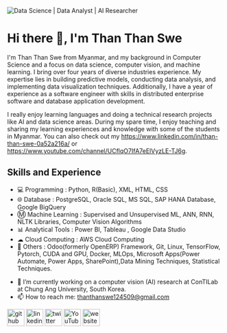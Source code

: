 ![Data Science | Data Analyst  | AI Researcher ](https://pbs.twimg.com/profile_banners/1719739583704010752/1701500243/1080x360)
# Hi there 👋, I'm Than Than Swe

I'm Than Than Swe from Myanmar, and my background in Computer Science and a focus on data science, computer vision, and machine learning. I bring over four years of diverse industries experience. My expertise lies in building predictive models, conducting data analysis, and implementing data visualization techniques. Additionally, I have a year of experience as a software engineer with skills in distributed enterprise software and database application development. 

I really enjoy learning languages and doing a technical research projects like AI and data science areas. During my spare time, I enjoy teaching and sharing my learning experiences and knowledge with some of the students in Myanmar. You can also check out my https://www.linkedin.com/in/than-than-swe-0a52a216a/ or https://www.youtube.com/channel/UCflqO7IfA7eElVyzLE-TJ6g. 

## Skills and Experience
* 💻 Programming         : Python, R(Basic), XML, HTML, CSS
* 🌐 Database            : PostgreSQL, Oracle SQL, MS SQL, SAP HANA Database, Google BigQuery
* Ⓜ Machine Learning    : Supervised and Unsupervised ML, ANN, RNN, NLTK Libraries, Computer Vision Algorithms
* 📊 Analytical Tools   :  Power BI, Tableau , Google Data Studio
* ☁  Cloud Computing    : AWS Cloud Computing
* 📌 Others             : Odoo(formerly OpenERP) Framework, Git, Linux, TensorFlow, Pytorch, CUDA and GPU, Docker, MLOps, Microsoft Apps(Power Automate, Power Apps, SharePoint),Data Mining Techniques,     Statistical Techniques.

- 🔭 I’m currently working on a computer vision (AI) research at ConTILab at Chung Ang University, South Korea.
- 📫 How to reach me: thanthanswe124509@gmail.com 


[<img src='https://cdn.jsdelivr.net/npm/simple-icons@3.0.1/icons/github.svg' alt='github' height='40'>](https://github.com/https://github.com/thanthanswe-github?tab=repositories)  [<img src='https://cdn.jsdelivr.net/npm/simple-icons@3.0.1/icons/linkedin.svg' alt='linkedin' height='40'>](https://www.linkedin.com/in/https://www.linkedin.com/in/than-than-swe-0a52a216a//)  [<img src='https://cdn.jsdelivr.net/npm/simple-icons@3.0.1/icons/twitter.svg' alt='twitter' height='40'>](https://twitter.com/https://twitter.com/than_swe25435)  [<img src='https://cdn.jsdelivr.net/npm/simple-icons@3.0.1/icons/youtube.svg' alt='YouTube' height='40'>](https://www.youtube.com/channel/https://www.youtube.com/channel/UCflqO7IfA7eElVyzLE-TJ6g)  [<img src='https://cdn.jsdelivr.net/npm/simple-icons@3.0.1/icons/icloud.svg' alt='website' height='40'>](https://thanthanswe-github.github.io/)  

